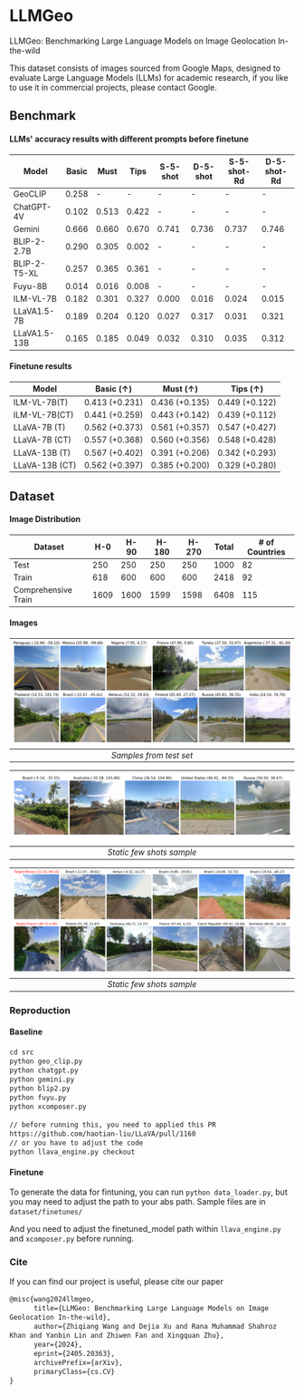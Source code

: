 # LLMGeo
LLMGeo: Benchmarking Large Language Models on Image Geolocation In-the-wild

This dataset consists of images sourced from Google Maps, designed to evaluate Large Language Models (LLMs) for academic research, if you like to use it in commercial projects, please contact Google. 

## Benchmark
#### LLMs' accuracy results with different prompts before finetune

| Model                  | Basic | Must  | Tips  | S-5-shot | D-5-shot | S-5-shot-Rd | D-5-shot-Rd |
|------------------------|-------|-------|-------|----------|----------|-------------|-------------|
| GeoCLIP                | 0.258 | -     | -     | -        | -        | -           | -           |
| ChatGPT-4V             | 0.102 | 0.513 | 0.422 | -        | -        | -           | -           |
| Gemini                 | 0.666 | 0.660 | 0.670 | 0.741    | 0.736    | 0.737       | 0.746       |
| BLIP-2-2.7B            | 0.290 | 0.305 | 0.002 | -        | -        | -           | -           |
| BLIP-2-T5-XL           | 0.257 | 0.365 | 0.361 | -        | -        | -           | -           |
| Fuyu-8B                | 0.014 | 0.016 | 0.008 | -        | -        | -           | -           |
| ILM-VL-7B              | 0.182 | 0.301 | 0.327 | 0.000    | 0.016    | 0.024       | 0.015       |
| LLaVA1.5-7B            | 0.189 | 0.204 | 0.120 | 0.027    | 0.317    | 0.031       | 0.321       |
| LLaVA1.5-13B           | 0.165 | 0.185 | 0.049 | 0.032    | 0.310    | 0.035       | 0.312       |

#### Finetune results
| Model           | Basic ($\uparrow$)            | Must ($\uparrow$)            | Tips ($\uparrow$)            |
|-----------------|-------------------------------|------------------------------|------------------------------|
| ILM-VL-7B(T)    | 0.413 (+0.231)                | 0.436 (+0.135)               | 0.449 (+0.122)               |
| ILM-VL-7B(CT)   | 0.441 (+0.259)                | 0.443 (+0.142)               | 0.439 (+0.112)               |
| LLaVA-7B (T)    | 0.562 (+0.373)                | 0.561 (+0.357)               | 0.547 (+0.427)               |
| LLaVA-7B (CT)   | 0.557 (+0.368)                | 0.560 (+0.356)               | 0.548 (+0.428)               |
| LLaVA-13B (T)   | 0.567 (+0.402)                | 0.391 (+0.206)               | 0.342 (+0.293)               |
| LLaVA-13B (CT)  | 0.562 (+0.397)                | 0.385 (+0.200)               | 0.329 (+0.280)               |


## Dataset

#### Image Distribution
| Dataset               | H-0  | H-90 | H-180 | H-270 | Total | # of Countries |
|-----------------------|------|------|-------|-------|-------|----------------|
| Test                  | 250  | 250  | 250   | 250   | 1000  | 82             |
| Train                 | 618  | 600  | 600   | 600   | 2418  | 92             |
| Comprehensive Train   | 1609 | 1600 | 1599  | 1598  | 6408  | 115            |


#### Images
| ![Samples from test set](./git_images/samples.png) | 
|:--:| 
| *Samples from test set* |

| ![Static few shots sample](./git_images/static_few_shots.png) | 
|:--:| 
| *Static few shots sample* |

| ![Dynamic few shots sample](./git_images/dynamic_few_shot.png) | 
|:--:| 
| *Static few shots sample* |


### Reproduction
#### Baseline
```
cd src
python geo_clip.py
python chatgpt.py
python gemini.py
python blip2.py
python fuyu.py
python xcomposer.py

// before running this, you need to applied this PR https://github.com/haotian-liu/LLaVA/pull/1160
// or you have to adjust the code
python llava_engine.py checkout 
```
#### Finetune
To generate the data for fintuning, you can run `python data_loader.py`, but you may need to adjust the path to your abs path. Sample files are in `dataset/finetunes/`

And you need to adjust the finetuned_model path within `llava_engine.py` and `xcomposer.py` before running.

### Cite
If you can find our project is useful, please cite our paper

```
@misc{wang2024llmgeo,
      title={LLMGeo: Benchmarking Large Language Models on Image Geolocation In-the-wild}, 
      author={Zhiqiang Wang and Dejia Xu and Rana Muhammad Shahroz Khan and Yanbin Lin and Zhiwen Fan and Xingquan Zhu},
      year={2024},
      eprint={2405.20363},
      archivePrefix={arXiv},
      primaryClass={cs.CV}
}
```
